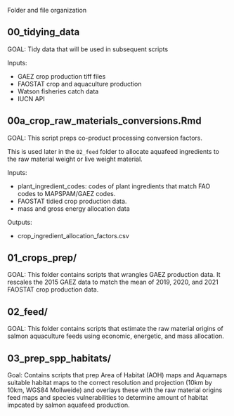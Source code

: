 Folder and file organization

## 00_tidying_data
GOAL: Tidy data that will be used in subsequent scripts

Inputs: 
* GAEZ crop production tiff files
* FAOSTAT crop and aquaculture production
* Watson fisheries catch data
* IUCN API

## 00a_crop_raw_materials_conversions.Rmd
GOAL: This script preps co-product processing conversion factors. 

This is used later in the `02_feed` folder to allocate aquafeed ingredients to the raw material weight or live weight material.

Inputs: 
* plant_ingredient_codes: codes of plant ingredients that match FAO codes to MAPSPAM/GAEZ codes. 
* FAOSTAT tidied crop production data.
* mass and gross energy allocation data

Outputs: 
* crop_ingredient_allocation_factors.csv

## 01_crops_prep/
GOAL: This folder contains scripts that wrangles GAEZ production data. It rescales the 2015 GAEZ data to match the mean of 2019, 2020, and 2021 FAOSTAT crop production data. 


## 02_feed/
GOAL: This folder contains scripts that estimate the raw material origins of salmon aquaculture feeds using economic, energetic, and mass allocation. 

## 03_prep_spp_habitats/

Goal: Contains scripts that prep Area of Habitat (AOH) maps and Aquamaps suitable habitat maps to the correct resolution and projection (10km by 10km, WGS84 Mollweide) and overlays these with the raw material origins feed maps and species vulnerabilities to determine amount of habitat impcated by salmon aquafeed production.


